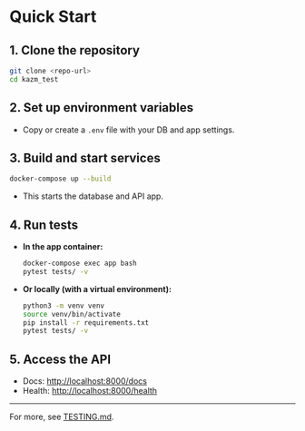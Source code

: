 # Quick Start

## 1. Clone the repository
```bash
git clone <repo-url>
cd kazm_test
```

## 2. Set up environment variables
- Copy or create a `.env` file with your DB and app settings.

## 3. Build and start services
```bash
docker-compose up --build
```
- This starts the database and API app.

## 4. Run tests
- **In the app container:**
  ```bash
  docker-compose exec app bash
  pytest tests/ -v
  ```
- **Or locally (with a virtual environment):**
  ```bash
  python3 -m venv venv
  source venv/bin/activate
  pip install -r requirements.txt
  pytest tests/ -v
  ```

## 5. Access the API
- Docs: [http://localhost:8000/docs](http://localhost:8000/docs)
- Health: [http://localhost:8000/health](http://localhost:8000/health)

---
For more, see [TESTING.md](./TESTING.md). 